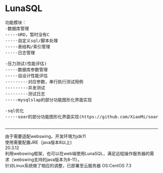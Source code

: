 # LunaSQL
<pre>
功能模块：
-数据库管理
-----URD，暂时没有C
-----自定义sql/脚本处理
-----表结构/索引管理
-----日志管理

-压力测试(性能评估)
-----数据库参数管理
-----自设计性能评估
---------对应参数，串行执行测试用例
---------并发测试
---------测试日志
-----mysqlslap的部分功能图形化界面实现

-sql优化
-----soar的部分功能图形化界面实现(https://github.com/XiaoMi/soar)

</pre>

<hr>
由于需要适配webswing，开发环境为jdk11<br>
使用需要配置JRE（java版本8以上)<br>
20.3.12<br>
利用webswing框架，也可以在web端使用LunaSQL，满足远程操作服务器的需求（webswing支持的java版本为8-11）。<br>
针对Linux系统做了相应的调整，已部署至云服务器 OS:CentOS 7.3<br>
